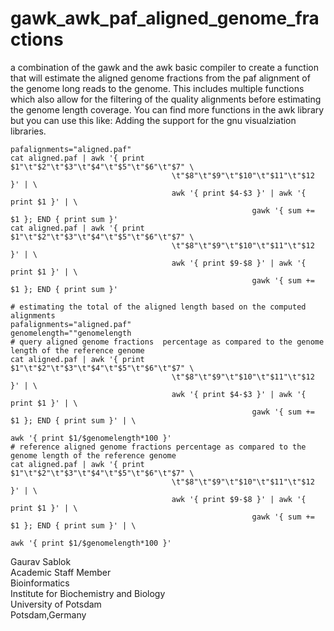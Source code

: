 # gawk_awk_paf_aligned_genome_fractions
a combination of the gawk and the awk basic compiler to create a function that will estimate the aligned genome fractions from the paf alignment of the genome long reads to the genome. This includes multiple functions which also allow for the filtering of the quality alignments before estimating the genome length coverage. You can find more functions in the awk library but you can use this like: 
Adding the support for the gnu visualziation libraries. 
```
pafalignments="aligned.paf"
cat aligned.paf | awk '{ print  $1"\t"$2"\t"$3"\t"$4"\t"$5"\t"$6"\t"$7" \
                                    \t"$8"\t"$9"\t"$10"\t"$11"\t"$12 }' | \
                                    awk '{ print $4-$3 }' | awk '{ print $1 }' | \
                                                      gawk '{ sum += $1 }; END { print sum }'
cat aligned.paf | awk '{ print  $1"\t"$2"\t"$3"\t"$4"\t"$5"\t"$6"\t"$7" \
                                    \t"$8"\t"$9"\t"$10"\t"$11"\t"$12 }' | \
                                    awk '{ print $9-$8 }' | awk '{ print $1 }' | \
                                                      gawk '{ sum += $1 }; END { print sum }'

# estimating the total of the aligned length based on the computed alignments
pafalignments="aligned.paf"
genomelength=""genomelength
# query aligned genome fractions  percentage as compared to the genome length of the reference genome
cat aligned.paf | awk '{ print  $1"\t"$2"\t"$3"\t"$4"\t"$5"\t"$6"\t"$7" \
                                    \t"$8"\t"$9"\t"$10"\t"$11"\t"$12 }' | \
                                    awk '{ print $4-$3 }' | awk '{ print $1 }' | \
                                                      gawk '{ sum += $1 }; END { print sum }' | \
                                                                        awk '{ print $1/$genomelength*100 }'
# reference aligned genome fractions percentage as compared to the genome length of the reference genome
cat aligned.paf | awk '{ print  $1"\t"$2"\t"$3"\t"$4"\t"$5"\t"$6"\t"$7" \
                                    \t"$8"\t"$9"\t"$10"\t"$11"\t"$12 }' | \
                                    awk '{ print $9-$8 }' | awk '{ print $1 }' | \
                                                      gawk '{ sum += $1 }; END { print sum }' | \
                                                                        awk '{ print $1/$genomelength*100 }'
```

Gaurav Sablok \
Academic Staff Member \
Bioinformatics \
Institute for Biochemistry and Biology \
University of Potsdam \
Potsdam,Germany
